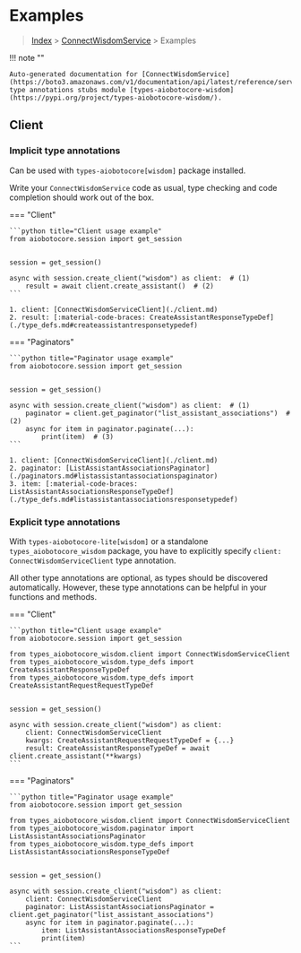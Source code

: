 # Examples

> [Index](../README.md) > [ConnectWisdomService](./README.md) > Examples

!!! note ""

    Auto-generated documentation for [ConnectWisdomService](https://boto3.amazonaws.com/v1/documentation/api/latest/reference/services/wisdom.html#ConnectWisdomService)
    type annotations stubs module [types-aiobotocore-wisdom](https://pypi.org/project/types-aiobotocore-wisdom/).

## Client

### Implicit type annotations

Can be used with `types-aiobotocore[wisdom]` package installed.

Write your `ConnectWisdomService` code as usual,
type checking and code completion should work out of the box.



=== "Client"

    ```python title="Client usage example"
    from aiobotocore.session import get_session


    session = get_session()

    async with session.create_client("wisdom") as client:  # (1)
        result = await client.create_assistant()  # (2)
    ```

    1. client: [ConnectWisdomServiceClient](./client.md)
    2. result: [:material-code-braces: CreateAssistantResponseTypeDef](./type_defs.md#createassistantresponsetypedef) 



=== "Paginators"

    ```python title="Paginator usage example"
    from aiobotocore.session import get_session


    session = get_session()

    async with session.create_client("wisdom") as client:  # (1)
        paginator = client.get_paginator("list_assistant_associations")  # (2)
        async for item in paginator.paginate(...):
            print(item)  # (3)
    ```

    1. client: [ConnectWisdomServiceClient](./client.md)
    2. paginator: [ListAssistantAssociationsPaginator](./paginators.md#listassistantassociationspaginator)
    3. item: [:material-code-braces: ListAssistantAssociationsResponseTypeDef](./type_defs.md#listassistantassociationsresponsetypedef) 




### Explicit type annotations

With `types-aiobotocore-lite[wisdom]`
or a standalone `types_aiobotocore_wisdom` package, you have to explicitly specify
`client: ConnectWisdomServiceClient` type annotation.

All other type annotations are optional, as types should be discovered automatically.
However, these type annotations can be helpful in your functions and methods.


=== "Client"

    ```python title="Client usage example"
    from aiobotocore.session import get_session

    from types_aiobotocore_wisdom.client import ConnectWisdomServiceClient
    from types_aiobotocore_wisdom.type_defs import CreateAssistantResponseTypeDef
    from types_aiobotocore_wisdom.type_defs import CreateAssistantRequestRequestTypeDef


    session = get_session()

    async with session.create_client("wisdom") as client:
        client: ConnectWisdomServiceClient
        kwargs: CreateAssistantRequestRequestTypeDef = {...}
        result: CreateAssistantResponseTypeDef = await client.create_assistant(**kwargs)
    ```



=== "Paginators"

    ```python title="Paginator usage example"
    from aiobotocore.session import get_session

    from types_aiobotocore_wisdom.client import ConnectWisdomServiceClient
    from types_aiobotocore_wisdom.paginator import ListAssistantAssociationsPaginator
    from types_aiobotocore_wisdom.type_defs import ListAssistantAssociationsResponseTypeDef


    session = get_session()

    async with session.create_client("wisdom") as client:
        client: ConnectWisdomServiceClient
        paginator: ListAssistantAssociationsPaginator = client.get_paginator("list_assistant_associations")
        async for item in paginator.paginate(...):
            item: ListAssistantAssociationsResponseTypeDef
            print(item)
    ```


